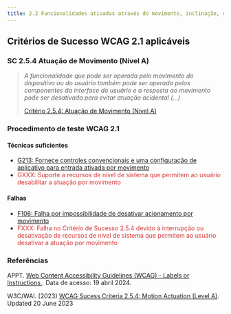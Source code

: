 ```yaml
---
title: 2.2 Funcionalidades ativadas através do movimento, inclinação, ou do sacudir físico do dispositivo podem ser desativadas
---
```


## Critérios de Sucesso WCAG 2.1 aplicáveis

### SC 2.5.4 Atuação de Movimento (Nível A)
>
> *A funcionalidade que pode ser operada pelo movimento do dispositivo ou do usuário também pode ser operada pelos componentes da interface do usuário e a resposta ao movimento pode ser desativada para evitar atuação acidental (...)*
>
> [Critério 2.5.4: Atuação de Movimento (Nível A)](https://www.w3.org/WAI/WCAG21/Understanding/motion-actuation)


### Procedimento de teste WCAG 2.1

#### Técnicas suficientes
- [G213: Fornece controles convencionais e uma configuração de aplicativo para entrada ativada por movimento](/tecnicas-procedimentos-de-teste/G213.md)
- <font color="D53434"> GXXX: Suporte a recursos de nível de sistema que permitem ao usuário desabilitar a atuação por movimento</font>

#### Falhas
- [F106: Falha por impossibilidade de desativar acionamento por movimento](/falhas/F106.md)
- <font color="D53434">FXXX: Falha no Critério de Sucesso 2.5.4 devido à interrupção ou desativação de recursos de nível de sistema que permitem ao usuário desativar a atuação por movimento</font>

### Referências

APPT. [ Web Content Accessibility Guidelines (WCAG) - Labels or Instructions ](https://appt.org/en/guidelines/wcag/success-criterion-3-3-2). Data de acesso: 19 abril 2024.

W3C/WAI. (2023) [WCAG Sucess Criteria 2.5.4: Motion Actuation (Level A)](https://www.w3.org/WAI/WCAG21/Understanding/motion-actuation). Updated 20 June 2023
